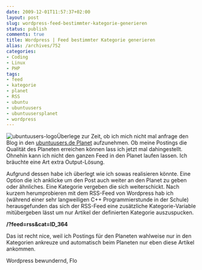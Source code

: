 ```yaml
---
date: 2009-12-01T11:57:37+02:00
layout: post
slug: wordpress-feed-bestimmter-kategorie-generieren
status: publish
comments: true
title: Wordpress | Feed bestimmter Kategorie generieren
alias: /archives/752
categories:
- Coding
- Linux
- PHP
tags:
- feed
- kategorie
- planet
- RSS
- ubuntu
- ubuntuusers
- ubuntuusersplanet
- wordpress
---
```


![ubuntuusers-logo](/uploads/2009/12/ubuntuusers-logo.serendipityThumb.png)Überlege zur Zeit, ob ich mich nicht mal anfrage den Blog in den [ubuntuusers.de Planet](http://planet.ubuntuusers.de) aufzunehmen. Ob meine Postings die Qualität des Planeten erreichen können lass ich jetzt mal dahingestellt. Ohnehin kann ich nicht den ganzen Feed in den Planet laufen lassen. Ich bräuchte eine Art extra Output-Lösung.

Aufgrund dessen habe ich überlegt wie ich sowas realisieren könnte. Eine Option die ich anklicke um den Post auch weiter an den Planet zu geben oder ähnliches. Eine Kategorie vergeben die sich weiterschickt. Nach kurzem herumprobieren mit dem RSS-Feed von Wordpress hab ich (während einer sehr langweiligen C++ Programmierstunde in der Schule) herausgefunden das sich der RSS-Feed eine zusätzliche Kategorie-Variable mitübergeben lässt um nur Artikel der definierten Kategorie auszuspucken.

**/?feed=rss&cat=ID_364**

Das ist recht nice, weil ich Postings für den Planeten wahlweise nur in den Kategorien ankreuze und automatisch beim Planeten nur eben diese Artikel ankommen.

Wordpress bewundernd,
Flo
